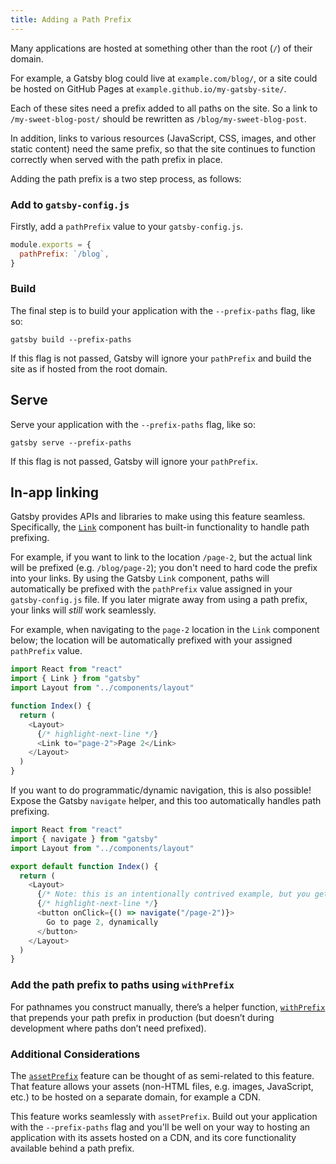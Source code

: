 ```yaml
---
title: Adding a Path Prefix
---
```


Many applications are hosted at something other than the root (`/`) of their domain.

For example, a Gatsby blog could live at `example.com/blog/`, or a site could be hosted on GitHub Pages at `example.github.io/my-gatsby-site/`.

Each of these sites need a prefix added to all paths on the site. So a link to
`/my-sweet-blog-post/` should be rewritten as `/blog/my-sweet-blog-post`.

In addition, links to various resources (JavaScript, CSS, images, and other static content) need the same prefix, so that the site continues to function correctly when served with the path prefix in place.

Adding the path prefix is a two step process, as follows:

### Add to `gatsby-config.js`

Firstly, add a `pathPrefix` value to your `gatsby-config.js`.

```js:title=gatsby-config.js
module.exports = {
  pathPrefix: `/blog`,
}
```

### Build

The final step is to build your application with the `--prefix-paths` flag, like so:

```shell
gatsby build --prefix-paths
```

If this flag is not passed, Gatsby will ignore your `pathPrefix` and build the site as if hosted from the root domain.

## Serve

Serve your application with the `--prefix-paths` flag, like so:

```shell
gatsby serve --prefix-paths
```

If this flag is not passed, Gatsby will ignore your `pathPrefix`.

## In-app linking

Gatsby provides APIs and libraries to make using this feature seamless. Specifically, the [`Link`](/docs/gatsby-link/) component has built-in functionality to handle path prefixing.

For example, if you want to link to the location `/page-2`, but the actual link will be prefixed (e.g. `/blog/page-2`); you don't need to hard code the prefix into your links. By using the Gatsby `Link` component, paths will automatically be prefixed with the `pathPrefix` value assigned in your `gatsby-config.js` file. If you later migrate away from using a path prefix, your links will _still_ work seamlessly.

For example, when navigating to the `page-2` location in the `Link` component below; the location will be automatically prefixed with your assigned `pathPrefix` value.

```jsx:title=src/pages/index.js
import React from "react"
import { Link } from "gatsby"
import Layout from "../components/layout"

function Index() {
  return (
    <Layout>
      {/* highlight-next-line */}
      <Link to="page-2">Page 2</Link>
    </Layout>
  )
}
```

If you want to do programmatic/dynamic navigation, this is also possible! Expose the Gatsby `navigate` helper, and this too automatically handles path prefixing.

```jsx:title=src/pages/index.js
import React from "react"
import { navigate } from "gatsby"
import Layout from "../components/layout"

export default function Index() {
  return (
    <Layout>
      {/* Note: this is an intentionally contrived example, but you get the idea! */}
      {/* highlight-next-line */}
      <button onClick={() => navigate("/page-2")}>
        Go to page 2, dynamically
      </button>
    </Layout>
  )
}
```

### Add the path prefix to paths using `withPrefix`

For pathnames you construct manually, there’s a helper function, [`withPrefix`](/docs/gatsby-link/#add-the-path-prefix-to-paths-using-withprefix) that prepends your path prefix in production (but doesn’t during development where paths don’t need prefixed).

### Additional Considerations

The [`assetPrefix`](/docs/asset-prefix/) feature can be thought of as semi-related to this feature. That feature allows your assets (non-HTML files, e.g. images, JavaScript, etc.) to be hosted on a separate domain, for example a CDN.

This feature works seamlessly with `assetPrefix`. Build out your application with the `--prefix-paths` flag and you'll be well on your way to hosting an application with its assets hosted on a CDN, and its core functionality available behind a path prefix.
